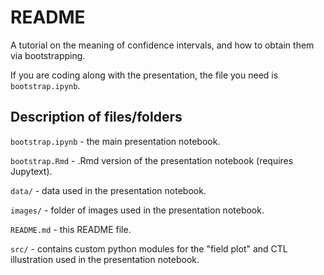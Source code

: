 # README
A tutorial on the meaning of confidence intervals, and how to obtain them
via bootstrapping.

If you are coding along with the presentation, the file you need is 
`bootstrap.ipynb`.

## Description of files/folders

`bootstrap.ipynb` - the main presentation notebook.

`bootstrap.Rmd` - .Rmd version of the presentation notebook (requires Jupytext).

`data/` - data used in the presentation notebook.

`images/` - folder of images used in the presentation notebook.

`README.md` - this README file.

`src/` - contains custom python modules for the "field plot" and CTL 
illustration used in the presentation notebook.
